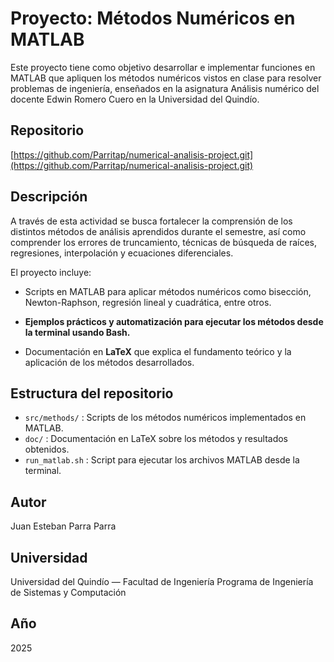 # Proyecto: Métodos Numéricos en MATLAB

Este proyecto tiene como objetivo desarrollar e implementar funciones en MATLAB que apliquen los métodos numéricos vistos en clase para resolver problemas de ingeniería, enseñados en la asignatura Análisis numérico del docente Edwin Romero Cuero en la Universidad del Quindío.


## Repositorio
[https://github.com/Parritap/numerical-analisis-project.git](https://github.com/Parritap/numerical-analisis-project.git)


## Descripción
A través de esta actividad se busca fortalecer la comprensión de los distintos métodos de análisis aprendidos durante el semestre, así como comprender los errores de truncamiento, técnicas de búsqueda de raíces, regresiones, interpolación y ecuaciones diferenciales.

El proyecto incluye:
- Scripts en MATLAB para aplicar métodos numéricos como bisección, Newton-Raphson, regresión lineal y cuadrática, entre otros.
- **Ejemplos prácticos y automatización para ejecutar los métodos desde la terminal usando Bash.**

- Documentación en **LaTeX** que explica el fundamento teórico y la aplicación de los métodos desarrollados.

## Estructura del repositorio
- `src/methods/` : Scripts de los métodos numéricos implementados en MATLAB.
- `doc/` : Documentación en LaTeX sobre los métodos y resultados obtenidos.
- `run_matlab.sh` : Script para ejecutar los archivos MATLAB desde la terminal.

## Autor
Juan Esteban Parra Parra

## Universidad
Universidad del Quindío — Facultad de Ingeniería
Programa de Ingeniería de Sistemas y Computación

## Año
2025
